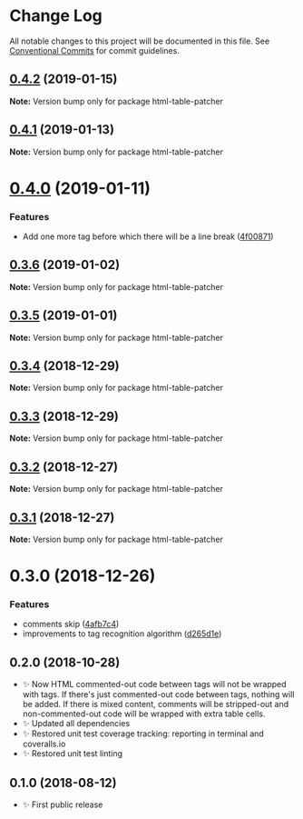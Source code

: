 # Change Log

All notable changes to this project will be documented in this file.
See [Conventional Commits](https://conventionalcommits.org) for commit guidelines.

## [0.4.2](https://bitbucket.org/codsen/codsen/src/master/packages/html-table-patcher/compare/html-table-patcher@0.4.1...html-table-patcher@0.4.2) (2019-01-15)

**Note:** Version bump only for package html-table-patcher

## [0.4.1](https://bitbucket.org/codsen/codsen/src/master/packages/html-table-patcher/compare/html-table-patcher@0.4.0...html-table-patcher@0.4.1) (2019-01-13)

**Note:** Version bump only for package html-table-patcher

# [0.4.0](https://bitbucket.org/codsen/codsen/src/master/packages/html-table-patcher/compare/html-table-patcher@0.3.6...html-table-patcher@0.4.0) (2019-01-11)

### Features

- Add one more tag before which there will be a line break ([4f00871](https://bitbucket.org/codsen/codsen/src/master/packages/html-table-patcher/commits/4f00871))

## [0.3.6](https://bitbucket.org/codsen/codsen/src/master/packages/html-table-patcher/compare/html-table-patcher@0.3.5...html-table-patcher@0.3.6) (2019-01-02)

**Note:** Version bump only for package html-table-patcher

## [0.3.5](https://bitbucket.org/codsen/codsen/src/master/packages/html-table-patcher/compare/html-table-patcher@0.3.4...html-table-patcher@0.3.5) (2019-01-01)

**Note:** Version bump only for package html-table-patcher

## [0.3.4](https://bitbucket.org/codsen/codsen/src/master/packages/html-table-patcher/compare/html-table-patcher@0.3.3...html-table-patcher@0.3.4) (2018-12-29)

**Note:** Version bump only for package html-table-patcher

## [0.3.3](https://bitbucket.org/codsen/codsen/src/master/packages/html-table-patcher/compare/html-table-patcher@0.3.2...html-table-patcher@0.3.3) (2018-12-29)

**Note:** Version bump only for package html-table-patcher

## [0.3.2](https://bitbucket.org/codsen/codsen/src/master/packages/html-table-patcher/compare/html-table-patcher@0.3.1...html-table-patcher@0.3.2) (2018-12-27)

**Note:** Version bump only for package html-table-patcher

## [0.3.1](https://bitbucket.org/codsen/codsen/src/master/packages/html-table-patcher/compare/html-table-patcher@0.3.0...html-table-patcher@0.3.1) (2018-12-27)

**Note:** Version bump only for package html-table-patcher

# 0.3.0 (2018-12-26)

### Features

- comments skip ([4afb7c4](https://bitbucket.org/codsen/codsen/src/master/packages/html-table-patcher/commits/4afb7c4))
- improvements to tag recognition algorithm ([d265d1e](https://bitbucket.org/codsen/codsen/src/master/packages/html-table-patcher/commits/d265d1e))

## 0.2.0 (2018-10-28)

- ✨ Now HTML commented-out code between tags will not be wrapped with tags. If there's just commented-out code between tags, nothing will be added. If there is mixed content, comments will be stripped-out and non-commented-out code will be wrapped with extra table cells.
- ✨ Updated all dependencies
- ✨ Restored unit test coverage tracking: reporting in terminal and coveralls.io
- ✨ Restored unit test linting

## 0.1.0 (2018-08-12)

- ✨ First public release
